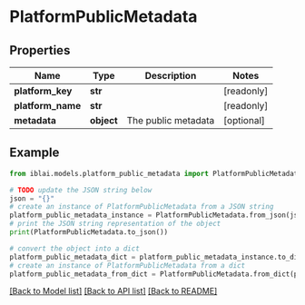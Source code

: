 # PlatformPublicMetadata


## Properties

Name | Type | Description | Notes
------------ | ------------- | ------------- | -------------
**platform_key** | **str** |  | [readonly] 
**platform_name** | **str** |  | [readonly] 
**metadata** | **object** | The public metadata | [optional] 

## Example

```python
from iblai.models.platform_public_metadata import PlatformPublicMetadata

# TODO update the JSON string below
json = "{}"
# create an instance of PlatformPublicMetadata from a JSON string
platform_public_metadata_instance = PlatformPublicMetadata.from_json(json)
# print the JSON string representation of the object
print(PlatformPublicMetadata.to_json())

# convert the object into a dict
platform_public_metadata_dict = platform_public_metadata_instance.to_dict()
# create an instance of PlatformPublicMetadata from a dict
platform_public_metadata_from_dict = PlatformPublicMetadata.from_dict(platform_public_metadata_dict)
```
[[Back to Model list]](../README.md#documentation-for-models) [[Back to API list]](../README.md#documentation-for-api-endpoints) [[Back to README]](../README.md)


